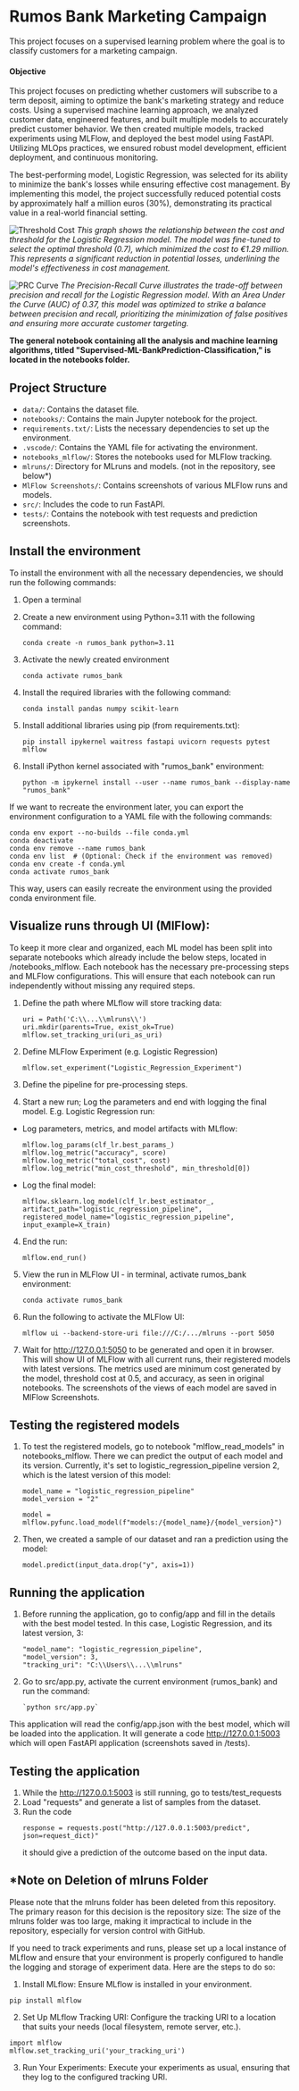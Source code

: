 # Rumos Bank Marketing Campaign


This project focuses on a supervised learning problem where the goal is to classify customers for a marketing campaign. 

#### Objective

This project focuses on predicting whether customers will subscribe to a term deposit, aiming to optimize the bank's marketing strategy and reduce costs. Using a supervised machine learning approach, we analyzed customer data, engineered features, and built multiple models to accurately predict customer behavior. We then created multiple models, tracked experiments using MLFlow, and deployed the best model using FastAPI. Utilizing MLOps practices, we ensured robust model development, efficient deployment, and continuous monitoring.

The best-performing model, Logistic Regression, was selected for its ability to minimize the bank's losses while ensuring effective cost management. By implementing this model, the project successfully reduced potential costs by approximately half a million euros (30%), demonstrating its practical value in a real-world financial setting.

![Threshold Cost](https://github.com/PolinaBurova/Supervised-ML-SavingsAccount-Prediction/blob/main/Cost_Threshold.png)
*This graph shows the relationship between the cost and threshold for the Logistic Regression model. The model was fine-tuned to select the optimal threshold (0.7), which minimized the cost to €1.29 million. This represents a significant reduction in potential losses, underlining the model's effectiveness in cost management.*


![PRC Curve](https://github.com/PolinaBurova/Supervised-ML-SavingsAccount-Prediction/blob/main/PRC_Curve.png)
*The Precision-Recall Curve illustrates the trade-off between precision and recall for the Logistic Regression model. With an Area Under the Curve (AUC) of 0.37, this model was optimized to strike a balance between precision and recall, prioritizing the minimization of false positives and ensuring more accurate customer targeting.*



**The general notebook containing all the analysis and machine learning algorithms, titled "Supervised-ML-BankPrediction-Classification," is located in the notebooks folder.**

## Project Structure

- `data/`: Contains the dataset file.
- `notebooks/`: Contains the main Jupyter notebook for the project.
- `requirements.txt/`: Lists the necessary dependencies to set up the environment.
- `.vscode/`: Contains the YAML file for activating the environment.
- `notebooks_mlflow/`: Stores the notebooks used for MLFlow tracking.
- `mlruns/`: Directory for MLruns and models. (not in the repository, see below*)
- `MlFlow Screenshots/`: Contains screenshots of various MLFlow runs and models.
- `src/`: Includes the code to run FastAPI.
- `tests/`: Contains the notebook with test requests and prediction screenshots.



## Install the environment

To install the environment with all the necessary dependencies, we should run the following commands:

1. Open a terminal

2. Create a new environment using Python=3.11 with the following command:
    ```
    conda create -n rumos_bank python=3.11
    ```
3. Activate the newly created environment
     ```
    conda activate rumos_bank
    ```
4. Install the required libraries with the following command:
    ```
    conda install pandas numpy scikit-learn
    ```
5. Install additional libraries using pip (from requirements.txt):
     ```
    pip install ipykernel waitress fastapi uvicorn requests pytest mlflow
    ```
6. Install iPython kernel associated with "rumos_bank" environment:
    ```
    python -m ipykernel install --user --name rumos_bank --display-name "rumos_bank"
    ```

If we want to recreate the environment later, you can export the environment configuration to a YAML file with the following commands:

```
conda env export --no-builds --file conda.yml
conda deactivate
conda env remove --name rumos_bank
conda env list  # (Optional: Check if the environment was removed)
conda env create -f conda.yml
conda activate rumos_bank
```


This way, users can easily recreate the environment using the provided conda environment file.


## Visualize runs through UI (MlFlow): 

To keep it more clear and organized, each ML model has been split into separate notebooks which already include the below steps, located in /notebooks_mlflow. Each notebook has the necessary pre-processing steps and MLFlow configurations. This will ensure that each notebook can run independently without missing any required steps.

1.  Define the path where MLflow will store tracking data:
    ```
    uri = Path('C:\\...\\mlruns\\')
    uri.mkdir(parents=True, exist_ok=True)
    mlflow.set_tracking_uri(uri_as_uri)
    ```

2. Define MLFlow Experiment (e.g. Logistic Regression)
    ```
    mlflow.set_experiment("Logistic_Regression_Experiment")
    ```

3. Define the pipeline for pre-processing steps.

3. Start a new run; Log the parameters and end with logging the final model. E.g. Logistic Regression run:
    
- Log parameters, metrics, and model artifacts with MLflow:
    ```
    mlflow.log_params(clf_lr.best_params_)
    mlflow.log_metric("accuracy", score)
    mlflow.log_metric("total_cost", cost)
    mlflow.log_metric("min_cost_threshold", min_threshold[0])
    ```

- Log the final model:
    ```
    mlflow.sklearn.log_model(clf_lr.best_estimator_, artifact_path="logistic_regression_pipeline", registered_model_name="logistic_regression_pipeline", input_example=X_train)
    ```

4. End the run:
    ```
    mlflow.end_run()
    ```

5. View the run in MLFlow UI - in terminal, activate rumos_bank environment:
    ```
    conda activate rumos_bank
    ```
6. Run the following to activate the MLFlow UI:
    ```
    mlflow ui --backend-store-uri file:///C:/.../mlruns --port 5050
    ```
7. Wait for http://127.0.0.1:5050 to be generated and open it in browser. This will show UI of MLFlow with all current runs, their registered models with latest versions. The metrics used are minimum cost generated by the model, threshold cost at 0.5, and accuracy, as seen in original notebooks. The screenshots of the views of each model are saved in MlFlow Screenshots.


## Testing the registered models

1. To test the registered models, go to notebook "mlflow_read_models" in notebooks_mlflow. There we can predict the output of each model and its version. Currently, it's set to logistic_regression_pipeline version 2, which is the latest version of this model: 
    ```
    model_name = "logistic_regression_pipeline"
    model_version = "2"

    model = mlflow.pyfunc.load_model(f"models:/{model_name}/{model_version}")
    ```

3. Then, we created a sample of our dataset and ran a prediction using the model:
    ```
    model.predict(input_data.drop("y", axis=1))
    ```
    

## Running the application

1. Before running the application, go to config/app and fill in the details with the best model tested. In this case, Logistic Regression, and its latest version, 3:
    ```
    "model_name": "logistic_regression_pipeline",
    "model_version": 3,
    "tracking_uri": "C:\\Users\\...\\mlruns"
    ```

2. Go to src/app.py, activate the current environment (rumos_bank) and run the command:
    ```
    `python src/app.py`
    ```

This application will read the config/app.json with the best model, which will be loaded into the application.
It will generate a code http://127.0.0.1:5003 which will open FastAPI application (screenshots saved in /tests).


## Testing the application

1. While the http://127.0.0.1:5003 is still running, go to tests/test_requests
2. Load "requests" and generate a list of samples from the dataset.
3. Run the code 
    ```
    response = requests.post("http://127.0.0.1:5003/predict", json=request_dict)"
    ```
    it should give a prediction of the outcome based on the input data.


##  *Note on Deletion of mlruns Folder
Please note that the mlruns folder has been deleted from this repository. The primary reason for this decision is the repository size: The size of the mlruns folder was too large, making it impractical to include in the repository, especially for version control with GitHub.

If you need to track experiments and runs, please set up a local instance of MLflow and ensure that your environment is properly configured to handle the logging and storage of experiment data. Here are the steps to do so:

1. Install MLflow: Ensure MLflow is installed in your environment.
 ```
pip install mlflow
 ```

2. Set Up MLflow Tracking URI: Configure the tracking URI to a location that suits your needs (local filesystem, remote server, etc.).
```
import mlflow
mlflow.set_tracking_uri('your_tracking_uri')
```

3. Run Your Experiments: Execute your experiments as usual, ensuring that they log to the configured tracking URI.
